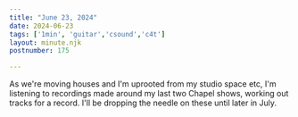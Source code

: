 ```yaml
---
title: "June 23, 2024"
date: 2024-06-23
tags: ['1min', 'guitar','csound','c4t']
layout: minute.njk
postnumber: 175

---
```


As we're moving houses and I'm uprooted from my studio space etc, I'm listening to recordings made around my last two Chapel shows, working out tracks for a record. I'll be dropping the needle on these until later in July.